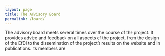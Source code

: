 ```yaml
---
layout: page
title: The Advisory Board
permalink: /board/
---
```


The advisory board meets several times over the course of the project. It provides advice and feedback on all aspects of the project, from the design of the EfDI to the dissemination of the project’s results on the website and in publications. Its members are:
